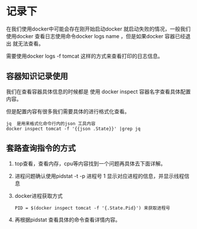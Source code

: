 # 记录下

在我们使用docker中可能会存在刚开始启动docker 就启动失败的情况，一般我们使用docker 查看日志使用命令docker logs name ，但是如果docker 容器已经退出 就无法查看。

需要使用docker logs -f tomcat 这样的方式来查看打印的日志信息。

## 容器知识记录使用

我们在查看容器具体信息的时候都是 使用 docker inspect 容器名字查看具体配置内容。

但是配置内容有很多我们需要具体的进行格式化查看。

```Linux
jq  是用来格式化命令行内的json 工具内容
docker inspect tomcat -f '{{json .State}}' |grep jq
```

## 套路查询指令的方式

1. top查看，查看内存，cpu等内容找到一个问题再具体去下面详解。
2. 进程问题确认使用pidstat -t -p 进程号 1 显示对应进程的信息，并显示线程信息
3. docker进程获取方式

   ```Docker
   PID = $(docker inspect tomcat -f '{.State.Pid}') 来获取进程号
   ```

4. 再根据pidstat 查看具体的命令查看详情内容。
